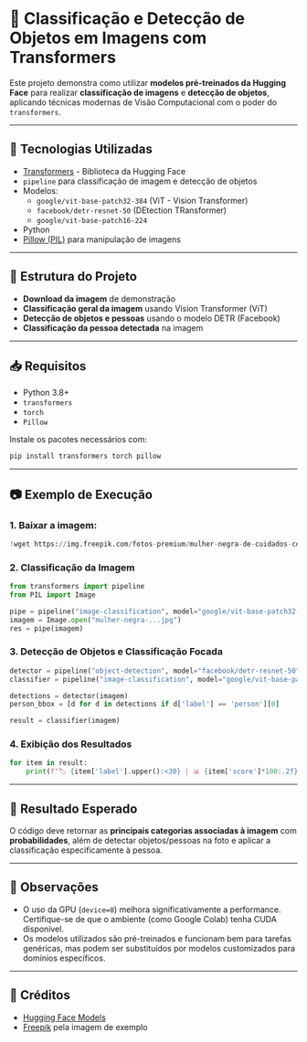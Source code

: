 
# 📸 Classificação e Detecção de Objetos em Imagens com Transformers

Este projeto demonstra como utilizar **modelos pré-treinados da Hugging Face** para realizar **classificação de imagens** e **detecção de objetos**, aplicando técnicas modernas de Visão Computacional com o poder do `transformers`.

---

## 🚀 Tecnologias Utilizadas

- [Transformers](https://huggingface.co/transformers/) - Biblioteca da Hugging Face
- `pipeline` para classificação de imagem e detecção de objetos
- Modelos:
  - `google/vit-base-patch32-384` (ViT - Vision Transformer)
  - `facebook/detr-resnet-50` (DEtection TRansformer)
  - `google/vit-base-patch16-224`
- Python
- [Pillow (PIL)](https://pillow.readthedocs.io/en/stable/) para manipulação de imagens

---

## 📂 Estrutura do Projeto

- **Download da imagem** de demonstração
- **Classificação geral da imagem** usando Vision Transformer (ViT)
- **Detecção de objetos e pessoas** usando o modelo DETR (Facebook)
- **Classificação da pessoa detectada** na imagem

---

## 📥 Requisitos

- Python 3.8+
- `transformers`
- `torch`
- `Pillow`

Instale os pacotes necessários com:

```bash
pip install transformers torch pillow
```

---

## 📷 Exemplo de Execução

### 1. Baixar a imagem:

```python
!wget https://img.freepik.com/fotos-premium/mulher-negra-de-cuidados-com-a-pele-e-creme-para-rosto-detox-organico-facial-e-em-fundo-de-estudio-marrom-garota-afro-americana-e-locao-para-bem-estar-pele-suave-e-clara-para-beleza-e-cosmeticos_590464-122679.jpg
```

### 2. Classificação da Imagem

```python
from transformers import pipeline
from PIL import Image

pipe = pipeline("image-classification", model="google/vit-base-patch32-384", device=0)
imagem = Image.open("mulher-negra-...jpg")
res = pipe(imagem)
```

### 3. Detecção de Objetos e Classificação Focada

```python
detector = pipeline("object-detection", model="facebook/detr-resnet-50")
classifier = pipeline("image-classification", model="google/vit-base-patch16-224")

detections = detector(imagem)
person_bbox = [d for d in detections if d['label'] == 'person'][0]

result = classifier(imagem)
```

### 4. Exibição dos Resultados

```python
for item in result:
    print(f"🏷️ {item['label'].upper():<30} | 📊 {item['score']*100:.2f}%")
```

---

## 🎯 Resultado Esperado

O código deve retornar as **principais categorias associadas à imagem** com **probabilidades**, além de detectar objetos/pessoas na foto e aplicar a classificação especificamente à pessoa.

---

## 📌 Observações

- O uso da GPU (`device=0`) melhora significativamente a performance. Certifique-se de que o ambiente (como Google Colab) tenha CUDA disponível.
- Os modelos utilizados são pré-treinados e funcionam bem para tarefas genéricas, mas podem ser substituídos por modelos customizados para domínios específicos.

---

## 🧠 Créditos

- [Hugging Face Models](https://huggingface.co/models)
- [Freepik](https://www.freepik.com) pela imagem de exemplo
